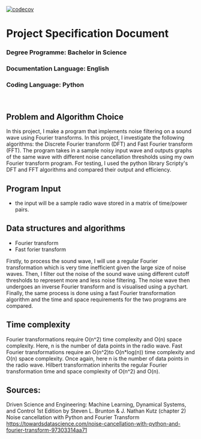 [![codecov](https://codecov.io/gh/henryblu/signal-processing-project/branch/main/graph/badge.svg?token=05TLDCQDNI)](https://codecov.io/gh/henryblu/signal-processing-project)
# Project Specification Document
### Degree Programme: **Bachelor in Science**
### Documentation Language: **English** 
### Coding Language: **Python** 

<br>

## Problem and Algorithm Choice 
In this project, I make a program that implements noise filtering on a sound wave using Fourier transforms. In this project, I investigate the following algorithms: the Discrete Fourier transform (DFT) and Fast Fourier transform (FFT). The program takes in a sample noisy input wave and outputs graphs of the same wave with different noise cancellation thresholds using my own Fourier transform program. For testing, I used the python library Scripty's DFT  and FFT algorithms and compared their output and efficiency. 


## Program Input
- the input will be a sample radio wave stored in a matrix of time/power pairs. 

## Data structures and algorithms
- Fourier transform 
- Fast forier transform

Firstly, to process the sound wave, I will use a regular Fourier transformation which is very time inefficient given the large size of noise waves. Then, I filter out the noise of the sound wave using different cutoff thresholds to represent more and less noise filtering. The noise wave then undergoes an inverse Fourier transform and is visualised using a pychart.
Finally, the same process is done using a fast Fourier transformation algorithm and the time and space requirements for the two programs are compared. 

## Time complexity
Fourier transformations require O(n^2) time complexity and O(n) space complexity. Here, n is the number of data points in the radio wave.
Fast Fourier transformations require an O(n^2)to O(n*log(n)) time complexity and O(n) space complexity. Once again, here n is the number of data points in the radio wave.
Hilbert transformation inherits the regular Fourier transformation time and space complexity of O(n^2) and O(n). 

## Sources:
Driven Science and Engineering: Machine Learning, Dynamical Systems, and Control 1st Edition by Steven L. Brunton & J. Nathan Kutz (chapter 2)
Noise cancellation with Python and Fourier Transform https://towardsdatascience.com/noise-cancellation-with-python-and-fourier-transform-97303314aa71
